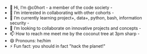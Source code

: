 - 👋 Hi, I’m @c0hort - a member of the code society -
- 👀 I’m interested in collaborating with other cohorts -
- 🌱 I’m currently learning project+, data+, python, bash, information security -
- 💞️ I’m looking to collaborate on innovative projects and concepts -
- 📫 How to reach me meet me by the coconut tree at 3pm sharp - 
- 😄 Pronouns: he/him
- ⚡ Fun fact: you should in fact "hack the planet!" 

<!---
c0hort/c0hort is a ✨ special ✨ repository because its `README.md` (this file) appears on your GitHub profile.
You can click the Preview link to take a look at your changes.
--->
